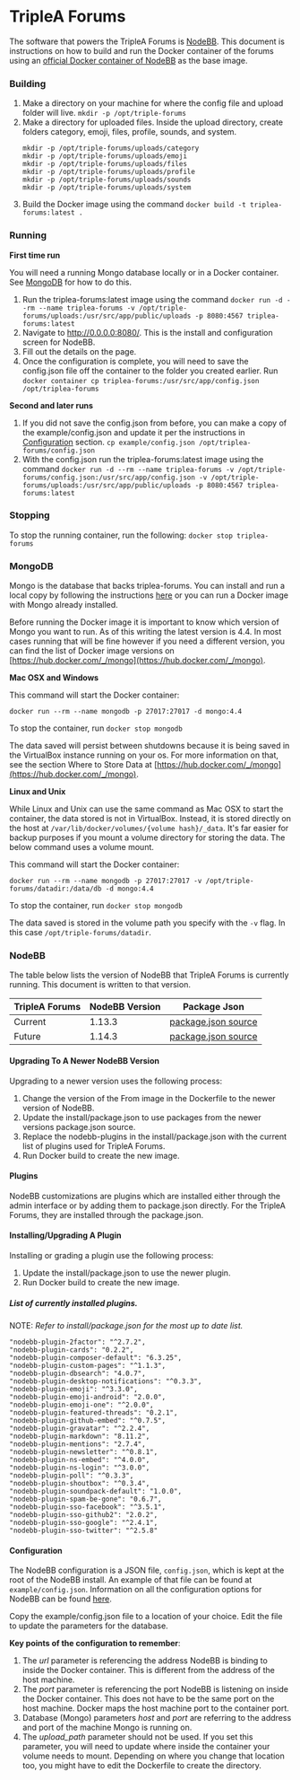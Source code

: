 # TripleA Forums

The software that powers the TripleA Forums is [NodeBB](https://github.com/NodeBB/NodeBB). 
This document is instructions on how to build and run the Docker container of the forums using an 
[official Docker container of NodeBB](https://hub.docker.com/r/nodebb/docker) as the base image.

### Building

1. Make a directory on your machine for where the config file and upload folder will live. ```mkdir -p /opt/triple-forums```
1. Make a directory for uploaded files. Inside the upload directory, create folders category, emoji, files, profile, 
sounds, and system.
    ```
    mkdir -p /opt/triple-forums/uploads/category
    mkdir -p /opt/triple-forums/uploads/emoji
    mkdir -p /opt/triple-forums/uploads/files
    mkdir -p /opt/triple-forums/uploads/profile
    mkdir -p /opt/triple-forums/uploads/sounds
    mkdir -p /opt/triple-forums/uploads/system
    ```
1. Build the Docker image using the command ```docker build -t triplea-forums:latest .```

### Running

**First time run**

You will need a running Mongo database locally or in a Docker container. See [MongoDB](#mongodb) for how to do this.

1. Run the triplea-forums:latest image using the command 
```docker run -d --rm --name triplea-forums -v /opt/triple-forums/uploads:/usr/src/app/public/uploads -p 8080:4567 triplea-forums:latest```
1. Navigate to http://0.0.0.0:8080/. This is the install and configuration screen for NodeBB.
1. Fill out the details on the page.
1. Once the configuration is complete, you will need to save the config.json file off the container to the folder you 
created earlier. Run ```docker container cp triplea-forums:/usr/src/app/config.json /opt/triplea-forums```

**Second and later runs**

1. If you did not save the config.json from before, you can make a copy of the example/config.json 
and update it per the instructions in [Configuration](#configuration) section. 
```cp example/config.json /opt/triplea-forums/config.json```
1. With the config.json run the triplea-forums:latest image using the command 
```docker run -d --rm --name triplea-forums -v /opt/triple-forums/config.json:/usr/src/app/config.json -v /opt/triple-forums/uploads:/usr/src/app/public/uploads -p 8080:4567 triplea-forums:latest```

### Stopping

To stop the running container, run the following: ```docker stop triplea-forums```

### MongoDB  

Mongo is the database that backs triplea-forums. You can install and run a local copy by following the
instructions [here](https://docs.mongodb.com/manual/installation/) or you can run a Docker image with Mongo already
installed.

Before running the Docker image it is important to know which version of Mongo you want to run. As of this writing the 
latest version is 4.4. In most cases running that will be fine however if you need a different version, you can find 
the list of Docker image versions on [https://hub.docker.com/_/mongo](https://hub.docker.com/_/mongo).

**Mac OSX and Windows**

This command will start the Docker container:

```
docker run --rm --name mongodb -p 27017:27017 -d mongo:4.4
```

To stop the container, run ```docker stop mongodb```

The data saved will persist between shutdowns because it is being saved in the VirtualBox instance running on your os.
For more information on that, see the section Where to Store Data at 
[https://hub.docker.com/_/mongo](https://hub.docker.com/_/mongo).

**Linux and Unix**

While Linux and Unix can use the same command as Mac OSX to start the container, the data stored is not in VirtualBox.
Instead, it is stored directly on the host at `/var/lib/docker/volumes/{volume hash}/_data`. It's far easier for backup
purposes if you mount a volume directory for storing the data. The below command uses a volume mount.

This command will start the Docker container:

```
docker run --rm --name mongodb -p 27017:27017 -v /opt/triple-forums/datadir:/data/db -d mongo:4.4
```

To stop the container, run ```docker stop mongodb```

The data saved is stored in the volume path you specify with the `-v` flag. In this case `/opt/triple-forums/datadir`.  

### NodeBB

The table below lists the version of NodeBB that TripleA Forums is currently running. This document 
is written to that version.


| TripleA Forums | NodeBB Version | Package Json |
|----------------|----------------|--------------|
| Current        | 1.13.3         | [package.json source](https://github.com/NodeBB/NodeBB/blob/v1.13.3/install/package.json)|
| Future         | 1.14.3         | [package.json source](https://github.com/NodeBB/NodeBB/blob/v1.14.3/install/package.json)|

#### Upgrading To A Newer NodeBB Version

Upgrading to a newer version uses the following process:

1. Change the version of the From image in the Dockerfile to the newer version of NodeBB.
1. Update the install/package.json to use packages from the newer versions package.json source.
1. Replace the nodebb-plugins in the install/package.json with the current list of plugins used for TripleA Forums.
1. Run Docker build to create the new image.

#### Plugins  

NodeBB customizations are plugins which are installed either through the admin interface or by adding them 
to package.json directly. For the TripleA Forums, they are installed through the package.json.

#### Installing/Upgrading A Plugin

Installing or grading a plugin use the following process:

1. Update the install/package.json to use the newer plugin.
1. Run Docker build to create the new image.

##### List of currently installed plugins. 

NOTE: *Refer to install/package.json for the most up to date list.*

```
"nodebb-plugin-2factor": "^2.7.2",
"nodebb-plugin-cards": "0.2.2",
"nodebb-plugin-composer-default": "6.3.25",
"nodebb-plugin-custom-pages": "^1.1.3",
"nodebb-plugin-dbsearch": "4.0.7",
"nodebb-plugin-desktop-notifications": "^0.3.3",
"nodebb-plugin-emoji": "^3.3.0",
"nodebb-plugin-emoji-android": "2.0.0",
"nodebb-plugin-emoji-one": "^2.0.0",
"nodebb-plugin-featured-threads": "0.2.1",
"nodebb-plugin-github-embed": "^0.7.5",
"nodebb-plugin-gravatar": "^2.2.4",
"nodebb-plugin-markdown": "8.11.2",
"nodebb-plugin-mentions": "2.7.4",
"nodebb-plugin-newsletter": "^0.8.1",
"nodebb-plugin-ns-embed": "^4.0.0",
"nodebb-plugin-ns-login": "^3.0.0",
"nodebb-plugin-poll": "^0.3.3",
"nodebb-plugin-shoutbox": "^0.3.4",
"nodebb-plugin-soundpack-default": "1.0.0",
"nodebb-plugin-spam-be-gone": "0.6.7",
"nodebb-plugin-sso-facebook": "^3.5.1",
"nodebb-plugin-sso-github2": "2.0.2",
"nodebb-plugin-sso-google": "^2.4.1",
"nodebb-plugin-sso-twitter": "^2.5.8"
```    

#### Configuration

The NodeBB configuration is a JSON file, ```config.json```, which is kept at the root of the NodeBB install.
An example of that file can be found at ```example/config.json```. Information on all the configuration 
options for NodeBB can be found [here](https://docs.nodebb.org/configuring/config/).

Copy the example/config.json file to a location of your choice. Edit the file to update the parameters for the database. 

**Key points of the configuration to remember**:

1. The *url* parameter is referencing the address NodeBB is binding to inside the Docker container. This is different 
from the address of the host machine.
1. The *port* parameter is referencing the port NodeBB is listening on inside the Docker container. This does not 
have to be the same port on the host machine. Docker maps the host machine port to the container port.  
1. Database (Mongo) parameters *host* and *port* are referring to the address and port of the machine 
Mongo is running on. 
1. The *upload_path* parameter should not be used. If you set this parameter, you will need to update where inside the 
container your volume needs to mount. Depending on where you change that location too, you might have to edit the 
Dockerfile to create the directory. 
